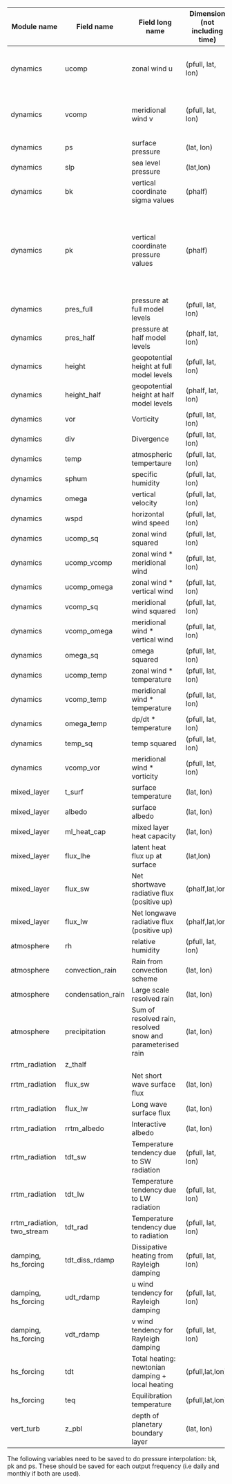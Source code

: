|Module name   	| Field name  	|  Field long name 	|  Dimension (not including time) 	| Description (if needed)  	| Units |
|---	          |---	          |---	              |---	                              |---	                      |--- |
|dynamics |	ucomp	|zonal wind u	| (pfull, lat, lon)	| zonal component of the horizontal winds | m/sec |
|dynamics |	vcomp	|meridional wind v	| (pfull, lat, lon)	| meridional component of the horizontal winds| m/sec |
|dynamics |	ps	    |surface pressure	| (lat, lon)	| slab | pascals |
|dynamics |	slp	    |sea level pressure	| (lat,lon)	| | pascals |
|dynamics |	bk	    |vertical coordinate sigma values	| (phalf)	| if pk = 0, then bk = sigma | (dimensionless) |
|dynamics |	pk	    |vertical coordinate pressure values	| (phalf)	| if bk = 0, then pk = pressure (i.e. phalf, BUT NB bk in Pa whereas phalf (& pfull) in hPa!) | pascals |
|dynamics |	pres_full   |pressure at full model levels	| (pfull, lat, lon)	| | pascals |
|dynamics |	pres_half   |pressure at half model levels	| (phalf, lat, lon)	| | pascals |
|dynamics |	height      |geopotential height at full model levels	| (pfull, lat, lon)	| | m |
|dynamics |	height_half |geopotential height at half model levels	| (phalf, lat, lon)	| | m |
|dynamics |	vor	    |Vorticity	| (pfull, lat, lon)	| | sec**-1 |
|dynamics |	div	    |Divergence	| (pfull, lat, lon)	| | sec**-1 |
|dynamics |	temp	  |atmospheric tempertaure	| (pfull, lat, lon)	| | deg_k |
|dynamics |	sphum	  | specific humidity	| (pfull, lat, lon)	| | |
|dynamics |	omega	  |vertical velocity	| (pfull, lat, lon)	| dp/dt | Pa/sec |
|dynamics |	wspd	| horizontal wind speed | (pfull, lat, lon)	| sqrt(u^2 + v^2) | m/sec |
|dynamics |	ucomp_sq	|zonal wind squared	| (pfull, lat, lon)	|  | (m/sec)**2 |
|dynamics |	ucomp_vcomp	|zonal wind * meridional wind	| (pfull, lat, lon)	|  | (m/sec)**2 |
|dynamics |	ucomp_omega	|zonal wind * vertical wind	| (pfull, lat, lon)	|  | m*Pa/sec**2 |
|dynamics |	vcomp_sq	|meridional wind squared	| (pfull, lat, lon)	|  | (m/sec)**2 |
|dynamics |	vcomp_omega	|meridional wind * vertical wind	| (pfull, lat, lon)	|  | m*Pa/sec**2 |
|dynamics |	omega_sq	|omega squared	| (pfull, lat, lon)	| | (Pa/sec)**2 |
|dynamics |	ucomp_temp	|zonal wind * temperature	| (pfull, lat, lon)	|  | m*K/sec |
|dynamics |	vcomp_temp	|meridional wind * temperature	| (pfull, lat, lon)	|  | m*K/sec |
|dynamics |	omega_temp	|dp/dt * temperature	| (pfull, lat, lon)	|  | Pa*K/sec |
|dynamics |	temp_sq	  |temp squared	| (pfull, lat, lon)	| | deg_k**2 |
|dynamics |	vcomp_vor	|meridional wind * vorticity	| (pfull, lat, lon)	|  | m/sec**2 |
|mixed_layer | t_surf |	surface temperature	| (lat, lon) | slab | |
|mixed_layer | albedo | surface albedo | (lat, lon) | static | |
|mixed_layer | ml_heat_cap | mixed layer heat capacity | (lat, lon) |  | |
|mixed_layer |	flux_lhe	| latent heat flux up at surface	| (lat,lon) | | |
|mixed_layer |	flux_sw	| Net shortwave radiative flux (positive up)	| (phalf,lat,lon) | | |
|mixed_layer |	flux_lw	| Net longwave radiative flux (positive up)	 | (phalf,lat,lon) | | |
|atmosphere |	rh	  | relative humidity |	(pfull, lat, lon)	| | |
|atmosphere |	convection_rain	| Rain from convection scheme	| (lat, lon)	| | |
|atmosphere |	condensation_rain |	Large scale resolved rain	| (lat, lon)	| | |
|atmosphere |	precipitation |	Sum of resolved rain, resolved snow and parameterised rain 	| (lat, lon)	| | |
|rrtm_radiation |  z_thalf 	|   	|   	|   	| |
|rrtm_radiation |	flux_sw	| Net short wave surface flux	| (lat, lon)	| | |
|rrtm_radiation |	flux_lw	| Long wave surface flux	| (lat, lon)	| | |
|rrtm_radiation |	rrtm_albedo	 |Interactive albedo	| (lat, lon)	| | |
|rrtm_radiation | 	tdt_sw	 | Temperature tendency due to SW radiation	| (pfull, lat, lon)	| | |
|rrtm_radiation |	tdt_lw	| Temperature tendency due to LW radiation	| (pfull, lat, lon)	| | |
|rrtm_radiation, two_stream |	tdt_rad	| Temperature tendency due to radiation | 	(pfull, lat, lon)	| | |
|damping, hs_forcing |	tdt_diss_rdamp |	Dissipative heating from Rayleigh damping	| (pfull, lat, lon)	| | deg/sec |
|damping, hs_forcing |	udt_rdamp |	u wind tendency for Rayleigh damping	| (pfull, lat, lon)	| | m/s2 |
|damping, hs_forcing |	vdt_rdamp |	v wind tendency for Rayleigh damping	| (pfull, lat, lon)	| | m/s2 |
|hs_forcing |   	tdt	| Total heating: newtonian damping + local heating | (pfull,lat,lon) | | deg/sec |
|hs_forcing |   	teq	| Equilibration temperature | (pfull,lat,lon) | | deg_K |
|vert_turb|	z_pbl	| depth of planetary boundary layer	| (lat, lon)| 	 | |


The following variables need to be saved to do pressure interpolation: bk, pk and ps. These should be saved for each output frequency (i.e daily and monthly if both are used).
